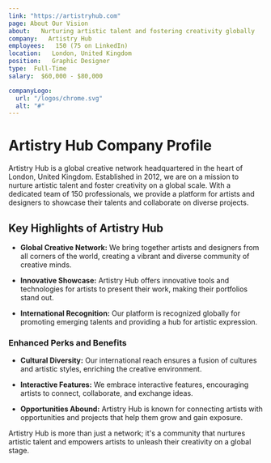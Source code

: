 ```yaml
---
link: "https://artistryhub.com"
page: About Our Vision
about:   Nurturing artistic talent and fostering creativity globally
company:   Artistry Hub
employees:   150 (75 on LinkedIn)
location:   London, United Kingdom
position:   Graphic Designer
type:  Full-Time
salary:  $60,000 - $80,000

companyLogo:
  url: "/logos/chrome.svg"
  alt: "#"
---
```

# Artistry Hub Company Profile

Artistry Hub is a global creative network headquartered in the heart of London, United Kingdom. Established in 2012, we are on a mission to nurture artistic talent and foster creativity on a global scale. With a dedicated team of 150 professionals, we provide a platform for artists and designers to showcase their talents and collaborate on diverse projects.

## Key Highlights of Artistry Hub

- **Global Creative Network:** We bring together artists and designers from all corners of the world, creating a vibrant and diverse community of creative minds.

- **Innovative Showcase:** Artistry Hub offers innovative tools and technologies for artists to present their work, making their portfolios stand out.

- **International Recognition:** Our platform is recognized globally for promoting emerging talents and providing a hub for artistic expression.

### Enhanced Perks and Benefits

- **Cultural Diversity:** Our international reach ensures a fusion of cultures and artistic styles, enriching the creative environment.

- **Interactive Features:** We embrace interactive features, encouraging artists to connect, collaborate, and exchange ideas.

- **Opportunities Abound:** Artistry Hub is known for connecting artists with opportunities and projects that help them grow and gain exposure.

Artistry Hub is more than just a network; it's a community that nurtures artistic talent and empowers artists to unleash their creativity on a global stage.

